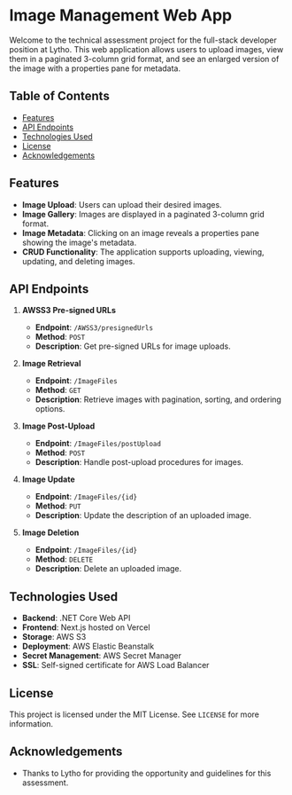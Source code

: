 # Image Management Web App

Welcome to the technical assessment project for the full-stack developer position at Lytho. This web application allows users to upload images, view them in a paginated 3-column grid format, and see an enlarged version of the image with a properties pane for metadata. 

## Table of Contents

- [Features](#features)
- [API Endpoints](#api-endpoints)
- [Technologies Used](#technologies-used)
- [License](#license)
- [Acknowledgements](#acknowledgements)

## Features

- **Image Upload**: Users can upload their desired images.
- **Image Gallery**: Images are displayed in a paginated 3-column grid format.
- **Image Metadata**: Clicking on an image reveals a properties pane showing the image's metadata.
- **CRUD Functionality**: The application supports uploading, viewing, updating, and deleting images.

## API Endpoints

1. **AWSS3 Pre-signed URLs**
   - **Endpoint**: `/AWSS3/presignedUrls`
   - **Method**: `POST`
   - **Description**: Get pre-signed URLs for image uploads.
   
2. **Image Retrieval**
   - **Endpoint**: `/ImageFiles`
   - **Method**: `GET`
   - **Description**: Retrieve images with pagination, sorting, and ordering options.
   
3. **Image Post-Upload**
   - **Endpoint**: `/ImageFiles/postUpload`
   - **Method**: `POST`
   - **Description**: Handle post-upload procedures for images.
   
4. **Image Update**
   - **Endpoint**: `/ImageFiles/{id}`
   - **Method**: `PUT`
   - **Description**: Update the description of an uploaded image.
   
5. **Image Deletion**
   - **Endpoint**: `/ImageFiles/{id}`
   - **Method**: `DELETE`
   - **Description**: Delete an uploaded image.

## Technologies Used

- **Backend**: .NET Core Web API
- **Frontend**: Next.js hosted on Vercel
- **Storage**: AWS S3
- **Deployment**: AWS Elastic Beanstalk
- **Secret Management**: AWS Secret Manager
- **SSL**: Self-signed certificate for AWS Load Balancer

## License

This project is licensed under the MIT License. See `LICENSE` for more information.

## Acknowledgements

- Thanks to Lytho for providing the opportunity and guidelines for this assessment.
 
 
